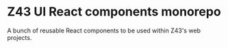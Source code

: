 # Z43 UI React components monorepo

A bunch of reusable React components to be used within Z43's web projects.
